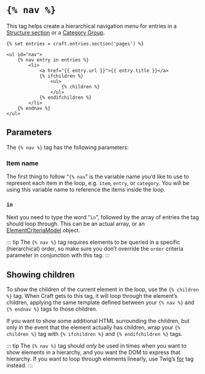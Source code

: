 # `{% nav %}`

This tag helps create a hierarchical navigation menu for entries in a [Structure section](../sections-and-entries.md#section-types) or a [Category Group](../categories.md).

```twig
{% set entries = craft.entries.section('pages') %}

<ul id="nav">
    {% nav entry in entries %}
        <li>
            <a href="{{ entry.url }}">{{ entry.title }}</a>
            {% ifchildren %}
                <ul>
                    {% children %}
                </ul>
            {% endifchildren %}
        </li>
    {% endnav %}
</ul>
```

## Parameters

The `{% nav %}` tag has the following parameters:

### Item name

The first thing to follow “`{% nav`” is the variable name you’d like to use to represent each item in the loop, e.g. `item`, `entry`, or `category`. You will be using this variable name to reference the items inside the loop.

### `in`

Next you need to type the word “`in`”, followed by the array of entries the tag should loop through. This can be an actual array, or an [ElementCriteriaModel](elementcriteriamodel.md) object.

::: tip
The `{% nav %}` tag requires elements to be queried in a specific (hierarchical) order, so make sure you don’t override the `order` criteria parameter in conjunction with this tag.
:::

## Showing children

To show the children of the current element in the loop, use the `{% children %}` tag. When Craft gets to this tag, it will loop through the element’s children, applying the same template defined between your `{% nav %}` and `{% endnav %}` tags to those children.

If you want to show some additional HTML surrounding the children, but only in the event that the element actually has children, wrap your `{% children %}` tag with `{% ifchildren %}` and `{% endifchildren %}` tags.

::: tip
The `{% nav %}` tag should _only_ be used in times when you want to show elements in a hierarchy, and you want the DOM to express that hierarchy. If you want to loop through elements linearly, use Twig’s [for](https://twig.symfony.com/doc/tags/for.html) tag instead.
:::
